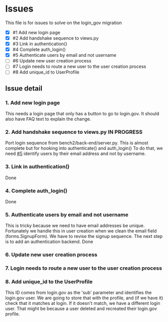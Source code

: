 # Issues

This file is for issues to solve on the login_gov migration

- [x] #1 Add new login page
- [x] #2 Add handshake sequence to views.py
- [x] #3 Link in authentication()
- [x] #4 Complete auth_login()
- [x] #5 Authenticate users by email and not username
- [ ] #6 Update new user creation process
- [ ] #7 Login needs to route a new user to the user creation process
- [ ] #8 Add unique_id to UserProfile

## Issue detail

### 1. Add new login page
This needs a login page that only has a button to go to login.gov.
It should also have FAQ text to explain the change.

### 2. Add handshake sequence to views.py **IN PROGRESS**
Port login sequence from bench2/back-end/server.py.
This is almost complete but for hooking into authenticate() and auth_login()
To do that, we need [#5](#5-authenticate-users-by-email-and-not-username) identify users by their email address and not by username.

### 3. Link in authentication()
Done

### 4. Complete auth_login()
Done

### 5. Authenticate users by email and not username
This is tricky because we need to have email addresses be unique.  Fortunately we handle this in user creation when we clean the email field (forms.SignupForm).
We have to revise the signup sequence.
The next step is to add an authentication backend.
Done

### 6. Update new user creation process

### 7. Login needs to route a new user to the user creation process

### 8. Add unique_id to the UserProfile
This ID comes from login.gov as the 'sub' parameter and identifies the login.gov user.
We are going to store that with the profile, and (if we have it) check that it matches at login.
If it doesn't match, we have a different login user.  That might be because a user deleted and recreated
their login.gov profile.